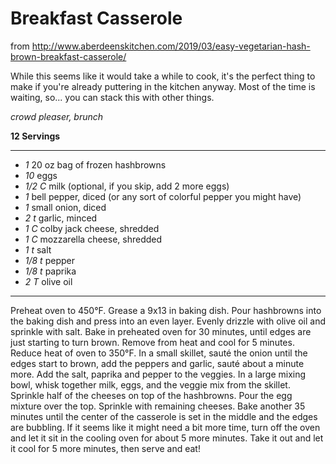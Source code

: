 # Breakfast Casserole

from
http://www.aberdeenskitchen.com/2019/03/easy-vegetarian-hash-brown-breakfast-casserole/

While this seems like it would take a while to cook, it's the perfect thing to
make if you're already puttering in the kitchen anyway. Most of the time is
waiting, so... you can stack this with other things.

*crowd pleaser, brunch*

**12 Servings**

---

- *1* 20 oz bag of frozen hashbrowns
- *10* eggs
- *1/2 C* milk (optional, if you skip, add 2 more eggs)
- *1* bell pepper, diced (or any sort of colorful pepper you might have)
- *1* small onion, diced
- *2 t* garlic, minced
- *1 C* colby jack cheese, shredded
- *1 C* mozzarella cheese, shredded
- *1 t* salt
- *1/8 t* pepper
- *1/8 t* paprika
- *2 T* olive oil

---

Preheat oven to 450°F. Grease a 9x13 in baking dish. Pour hashbrowns into the
baking dish and press into an even layer. Evenly drizzle with olive oil and
sprinkle with salt. Bake in preheated oven for 30 minutes, until edges are just
starting to turn brown. Remove from heat and cool for 5 minutes. Reduce heat of
oven to 350°F. In a small skillet, sauté the onion until the edges start to
brown, add the peppers and garlic, sauté about a minute more. Add the salt,
paprika and pepper to the veggies. In a large mixing bowl, whisk together milk,
eggs, and the veggie mix from the skillet. Sprinkle half of the cheeses on top
of the hashbrowns. Pour the egg mixture over the top. Sprinkle with remaining
cheeses. Bake another 35 minutes until the center of the casserole is set in the
middle and the edges are bubbling. If it seems like it might need a bit more
time, turn off the oven and let it sit in the cooling oven for about 5 more
minutes. Take it out and let it cool for 5 more minutes, then serve and eat!
